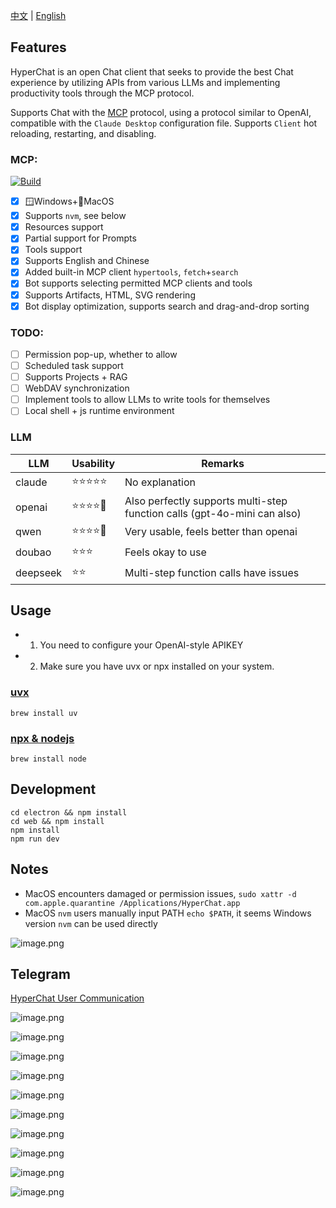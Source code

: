 [中文](README.zh.md) | [English](README.md)


## Features

HyperChat is an open Chat client that seeks to provide the best Chat experience by utilizing APIs from various LLMs and implementing productivity tools through the MCP protocol.

Supports Chat with the [MCP](https://modelcontextprotocol.io/introduction) protocol, using a protocol similar to OpenAI, compatible with the `Claude Desktop` configuration file. Supports `Client` hot reloading, restarting, and disabling.

### MCP:

[![Build](https://github.com/BigSweetPotatoStudio/HyperChat/actions/workflows/build.yml/badge.svg)](https://github.com/BigSweetPotatoStudio/HyperChat/actions/workflows/build.yml)

- [x] 🪟Windows+🍏MacOS
- [x] Supports `nvm`, see below
- [x] Resources support
- [x] Partial support for Prompts
- [x] Tools support
- [x] Supports English and Chinese
- [x] Added built-in MCP client `hypertools`, `fetch`+`search`
- [x] Bot supports selecting permitted MCP clients and tools
- [x] Supports Artifacts, HTML, SVG rendering
- [x] Bot display optimization, supports search and drag-and-drop sorting

### TODO:

- [ ] Permission pop-up, whether to allow
- [ ] Scheduled task support
- [ ] Supports Projects + RAG
- [ ] WebDAV synchronization
- [ ] Implement tools to allow LLMs to write tools for themselves
- [ ] Local shell + js runtime environment

### LLM

| LLM      | Usability  | Remarks                         |
| -------- | ------ | -------------------------- |
| claude   | ⭐⭐⭐⭐⭐  | No explanation                    |
| openai   | ⭐⭐⭐⭐🌙 | Also perfectly supports multi-step function calls (gpt-4o-mini can also) |
| qwen       | ⭐⭐⭐⭐🌙    | Very usable, feels better than openai                 |
| doubao       | ⭐⭐⭐    | Feels okay to use                   |
| deepseek | ⭐⭐      | Multi-step function calls have issues       |

## Usage

* 1. You need to configure your OpenAI-style APIKEY
* 2. Make sure you have uvx or npx installed on your system.

### [uvx](https://github.com/astral-sh/uv)

```
brew install uv
```
### [npx & nodejs](https://nodejs.org/en)

```
brew install node 
```

## Development

```
cd electron && npm install
cd web && npm install
npm install
npm run dev
```

## Notes

* MacOS encounters damaged or permission issues, `sudo xattr -d com.apple.quarantine /Applications/HyperChat.app`
* MacOS `nvm` users manually input PATH `echo $PATH`, it seems Windows version `nvm` can be used directly

![image.png](./images/image4.png)

## Telegram

[HyperChat User Communication](https://t.me/dadigua001)

![image.png](./images/image33.png)

![image.png](./images/image34.png)

![image.png](./images/image13.png)

![image.png](./images/image32.png)

![image.png](./images/image31.png)

![image.png](./images/image22.png)

![image.png](./images/image21.png)

![image.png](./images/image30.png)

![image.png](./images/image35.png)

![image.png](./images/image36.png)